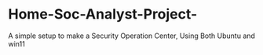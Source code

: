 # Home-Soc-Analyst-Project-
A simple setup to make a Security Operation Center, Using Both Ubuntu and win11


